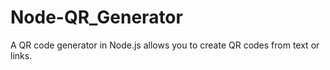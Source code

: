 # Node-QR_Generator
A QR code generator in Node.js allows you to create QR codes from text or links.
